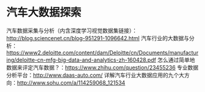 # 汽车大数据探索

汽车数据采集与分析（内含深度学习视觉数据集链接）：http://blog.sciencenet.cn/blog-951291-1096642.html
汽车行业的大数据与分析：https://www2.deloitte.com/content/dam/Deloitte/cn/Documents/manufacturing/deloitte-cn-mfg-big-data-and-analytics-zh-160428.pdf
怎么通过简单地数据来评定汽车数据？：https://www.zhihu.com/question/23455236
专业数据分析平台：http://www.daas-auto.com/
详解汽车行业大数据应用的九个大方向：http://www.sohu.com/a/114259068_121534
